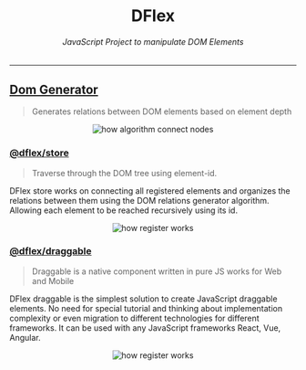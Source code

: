 <h1 align="center">
DFlex
</h1>

<h6 align="center">
JavaScript Project to manipulate DOM Elements
</h6>

<hr />

## [Dom Generator](https://github.com/jalal246/dflex/tree/master/packages/dom-gen)

> Generates relations between DOM elements based on element depth

<p align="center">
 <img src="https://raw.githubusercontent.com/jalal246/dflex/master/packages/dom-gen/img/connect.png" alt="how algorithm connect nodes"/>
</p>

### [@dflex/store](https://github.com/jalal246/dflex/tree/master/packages/store)

> Traverse through the DOM tree using element-id.

DFlex store works on connecting all registered elements and organizes the
relations between them using the DOM relations generator algorithm. Allowing
each element to be reached recursively using its id.

<p align="center">
 <img src="https://raw.githubusercontent.com/jalal246/dflex/master/packages/store/img/store-registry.png" alt="how register works"/>
</p>

### [@dflex/draggable](https://github.com/jalal246/dflex/tree/master/packages/draggable)

> Draggable is a native component written in pure JS works for Web and Mobile

DFlex draggable is the simplest solution to create JavaScript draggable
elements. No need for special tutorial and thinking about implementation
complexity or even migration to different technologies for different frameworks.
It can be used with any JavaScript frameworks React, Vue, Angular.

<p align="center">
 <img src="https://raw.githubusercontent.com/jalal246/dflex/master/packages/draggable/img/draggable.gif" alt="how register works"/>
</p>
